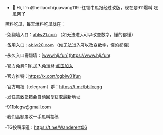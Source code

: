 - 👋 Hi, I’m @heiliaochiguawang119
-红领巾瓜报经过改版，现在是911爆料 吃瓜网了

黑料吃瓜，每天爆料吃瓜就在：

-免翻墙入口：[ablw21.com](https://www.ablw13.com) （如无法进入可以改变数字，懂的都懂）

-备用入口：[ablw20.com](https://www.ablw12.com) （如无法进入可以改变数字，懂的都懂）

-永久入口需翻墙：[www.hlj.fun](https://www.hlj.fun)

-官方免费Q群,加入免迷路:[点击加入](http://c.wiwji52.cn/s/VnSe)

-官方推特：https://x.com/cgblw01fun

-官方电报（telegram）群：https://t.me/bbllccgg

-发任意致邮箱会自动回复获取最新地址

-[911blcgw@gmail.com](mailto:911blcgw@gmail)

-我们高额度收一手瓜料投稿

-TG投稿渠道：https://t.me/Wanderertt06

